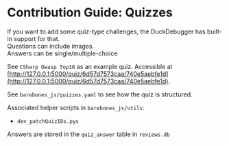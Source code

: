 # Contribution Guide: Quizzes

If you want to add some quiz-type challenges, the DuckDebugger has built-in support for that.  
Questions can include images.  
Answers can be single/multiple-choice 

See `CSharp Owasp Top10` as an example quiz. Accessible at [http://127.0.0.1:5000/quiz/6d57d7573caa/740e5aebfe1d](http://127.0.0.1:5000/quiz/6d57d7573caa/740e5aebfe1d).

See `barebones_js/quizzes.yaml` to see how the quiz is structured.

Associated helper scripts in `barebones_js/utils`:
- `dev_patchQuizIDs.pys`

Answers are stored in the `quiz_answer` table in `reviews.db`